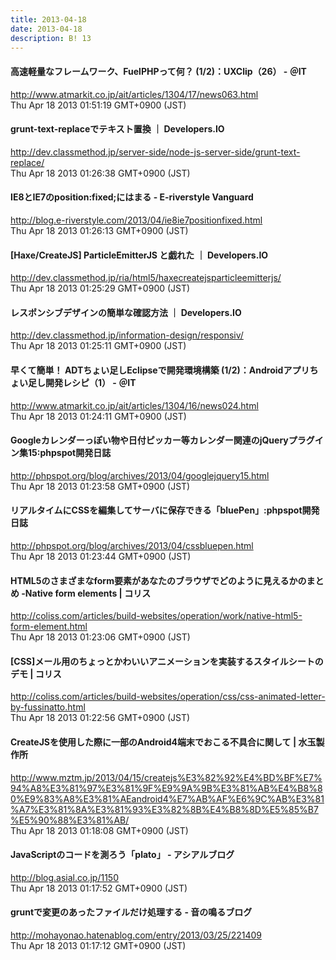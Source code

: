 ```yaml
---
title: 2013-04-18
date: 2013-04-18
description: B! 13
---
```


####  高速軽量なフレームワーク、FuelPHPって何？ (1/2)：UXClip（26） - ＠IT
http://www.atmarkit.co.jp/ait/articles/1304/17/news063.html<br>
Thu Apr 18 2013 01:51:19 GMT+0900 (JST)<br>


####  grunt-text-replaceでテキスト置換 ｜ Developers.IO
http://dev.classmethod.jp/server-side/node-js-server-side/grunt-text-replace/<br>
Thu Apr 18 2013 01:26:38 GMT+0900 (JST)<br>


#### IE8とIE7のposition:fixed;にはまる - E-riverstyle Vanguard
http://blog.e-riverstyle.com/2013/04/ie8ie7positionfixed.html<br>
Thu Apr 18 2013 01:26:13 GMT+0900 (JST)<br>


#### [Haxe/CreateJS] ParticleEmitterJS と戯れた ｜ Developers.IO
http://dev.classmethod.jp/ria/html5/haxecreatejsparticleemitterjs/<br>
Thu Apr 18 2013 01:25:29 GMT+0900 (JST)<br>


#### レスポンシブデザインの簡単な確認方法 ｜ Developers.IO
http://dev.classmethod.jp/information-design/responsiv/<br>
Thu Apr 18 2013 01:25:11 GMT+0900 (JST)<br>


####  早くて簡単！ ADTちょい足しEclipseで開発環境構築 (1/2)：Androidアプリちょい足し開発レシピ（1） - ＠IT
http://www.atmarkit.co.jp/ait/articles/1304/16/news024.html<br>
Thu Apr 18 2013 01:24:11 GMT+0900 (JST)<br>


#### Googleカレンダーっぽい物や日付ピッカー等カレンダー関連のjQueryプラグイン集15:phpspot開発日誌
http://phpspot.org/blog/archives/2013/04/googlejquery15.html<br>
Thu Apr 18 2013 01:23:58 GMT+0900 (JST)<br>


#### リアルタイムにCSSを編集してサーバに保存できる「bluePen」:phpspot開発日誌
http://phpspot.org/blog/archives/2013/04/cssbluepen.html<br>
Thu Apr 18 2013 01:23:44 GMT+0900 (JST)<br>


####   HTML5のさまざまなform要素があなたのブラウザでどのように見えるかのまとめ -Native form elements | コリス
http://coliss.com/articles/build-websites/operation/work/native-html5-form-element.html<br>
Thu Apr 18 2013 01:23:06 GMT+0900 (JST)<br>


####   [CSS]メール用のちょっとかわいいアニメーションを実装するスタイルシートのデモ | コリス
http://coliss.com/articles/build-websites/operation/css/css-animated-letter-by-fussinatto.html<br>
Thu Apr 18 2013 01:22:56 GMT+0900 (JST)<br>


#### CreateJSを使用した際に一部のAndroid4端末でおこる不具合に関して | 水玉製作所
http://www.mztm.jp/2013/04/15/createjs%E3%82%92%E4%BD%BF%E7%94%A8%E3%81%97%E3%81%9F%E9%9A%9B%E3%81%AB%E4%B8%80%E9%83%A8%E3%81%AEandroid4%E7%AB%AF%E6%9C%AB%E3%81%A7%E3%81%8A%E3%81%93%E3%82%8B%E4%B8%8D%E5%85%B7%E5%90%88%E3%81%AB/<br>
Thu Apr 18 2013 01:18:08 GMT+0900 (JST)<br>


#### JavaScriptのコードを測ろう「plato」 - アシアルブログ
http://blog.asial.co.jp/1150<br>
Thu Apr 18 2013 01:17:52 GMT+0900 (JST)<br>


#### gruntで変更のあったファイルだけ処理する - 音の鳴るブログ
http://mohayonao.hatenablog.com/entry/2013/03/25/221409<br>
Thu Apr 18 2013 01:17:12 GMT+0900 (JST)<br>


